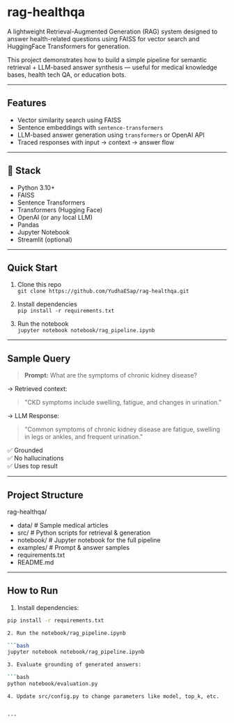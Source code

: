 # rag-healthqa

A lightweight Retrieval-Augmented Generation (RAG) system designed to answer health-related questions using FAISS for vector search and HuggingFace Transformers for generation.

This project demonstrates how to build a simple pipeline for semantic retrieval + LLM-based answer synthesis — useful for medical knowledge bases, health tech QA, or education bots.

---

## Features

- Vector similarity search using FAISS
- Sentence embeddings with `sentence-transformers`
- LLM-based answer generation using `transformers` or OpenAI API
- Traced responses with input → context → answer flow

---

## 🧠 Stack

- Python 3.10+
- FAISS
- Sentence Transformers
- Transformers (Hugging Face)
- OpenAI (or any local LLM)
- Pandas
- Jupyter Notebook
- Streamlit (optional)

---

## Quick Start

1. Clone this repo  
   `git clone https://github.com/YudhaESap/rag-healthqa.git`

2. Install dependencies  
   `pip install -r requirements.txt`

3. Run the notebook  
   `jupyter notebook notebook/rag_pipeline.ipynb`

---

## Sample Query

> **Prompt:** What are the symptoms of chronic kidney disease?

→ Retrieved context:
> "CKD symptoms include swelling, fatigue, and changes in urination."

→ LLM Response:
> "Common symptoms of chronic kidney disease are fatigue, swelling in legs or ankles, and frequent urination."

✅ Grounded  
✅ No hallucinations  
✅ Uses top result

---

## Project Structure

rag-healthqa/
- data/ # Sample medical articles
- src/ # Python scripts for retrieval & generation
- notebook/ # Jupyter notebook for the full pipeline
- examples/ # Prompt & answer samples
- requirements.txt
- README.md

---

## How to Run

1. Install dependencies:

```bash
pip install -r requirements.txt

2. Run the notebook/rag_pipeline.ipynb

```bash
jupyter notebook notebook/rag_pipeline.ipynb

3. Evaluate grounding of generated answers:

```bash
python notebook/evaluation.py

4. Update src/config.py to change parameters like model, top_k, etc.


---
